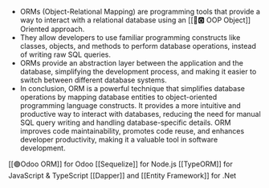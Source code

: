 - ORMs (Object-Relational Mapping) are programming tools that provide a way to interact with a relational database using an [[👾🅾️ OOP Object]] Oriented approach.
- They allow developers to use familiar programming constructs like classes, objects, and methods to perform database operations, instead of writing raw SQL queries.
- ORMs provide an abstraction layer between the application and the database, simplifying the development process, and making it easier to switch between different database systems.
- In conclusion, ORM is a powerful technique that simplifies database operations by mapping database entities to object-oriented programming language constructs. It provides a more intuitive and productive way to interact with databases, reducing the need for manual SQL query writing and handling database-specific details. ORM improves code maintainability, promotes code reuse, and enhances developer productivity, making it a valuable tool in software development.

[[🟣Odoo ORM]] for Odoo
[[Sequelize]] for Node.js
[[TypeORM]] for JavaScript & TypeScript
[[Dapper]] and [[Entity Framework]] for .Net